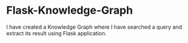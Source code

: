 # Flask-Knowledge-Graph
I have created a Knowledge Graph where I have searched a query and extract its result using Flask application.
